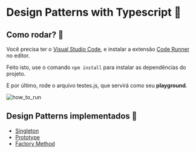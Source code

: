# Design Patterns with Typescript 🤯

## Como rodar? 🤖

Você precisa ter o [Visual Studio Code](https://code.visualstudio.com/), e instalar a extensão [Code Runner](https://marketplace.visualstudio.com/items?itemName=formulahendry.code-runner) no editor. 

Feito isto, use o comando ```npm install``` para instalar as dependências do projeto.

E por último, rode o arquivo testes.js, que servirá como seu **playground**.

![how_to_run](https://media.giphy.com/media/uhoD0uDBwCXBCpy5Oq/giphy.gif)

## Design Patterns implementados 🤤 

- [Singleton](https://github.com/edvansts/design-patterns-typescript/tree/main/src/singleton)
- [Prototype](https://github.com/edvansts/design-patterns-typescript/tree/main/src/prototype)
- [Factory Method](https://github.com/edvansts/design-patterns-typescript/tree/main/src/factory-method)





